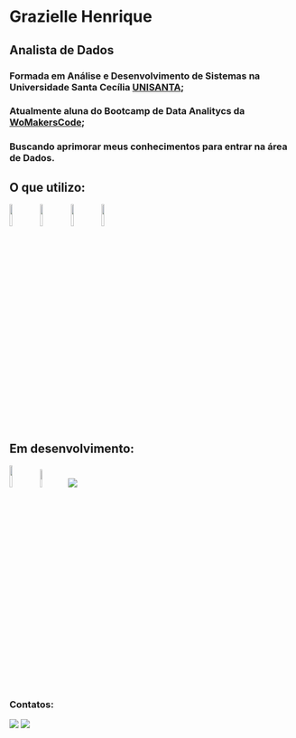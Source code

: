 #  Grazielle Henrique
## Analista de Dados

###  Formada em Análise e Desenvolvimento de Sistemas na Universidade Santa Cecília [UNISANTA](https://unisanta.br/);
###  Atualmente aluna do Bootcamp de Data Analitycs da [WoMakersCode](https://womakerscode.org/);
###  Buscando aprimorar meus conhecimentos para entrar na área de Dados.


## O que utilizo:

<div>
 <img width="10%" src="https://cdn.jsdelivr.net/gh/devicons/devicon/icons/python/python-original-wordmark.svg">
 <img width="10%" src="https://cdn.jsdelivr.net/gh/devicons/devicon/icons/vscode/vscode-original-wordmark.svg">    
 <img width="10%" src="https://cdn.jsdelivr.net/gh/devicons/devicon/icons/pandas/pandas-original-wordmark.svg">    
 <img width="10%" src="https://cdn.jsdelivr.net/gh/devicons/devicon/icons/numpy/numpy-original-wordmark.svg">
</div>
          
                   

## Em desenvolvimento:

<div>
 <img width="10%" src="https://cdn.jsdelivr.net/gh/devicons/devicon/icons/azure/azure-original-wordmark.svg">
 <img width="9%" src="https://github.com/GrazielleHenrique/GrazielleHenrique/assets/152180192/0d1cd64c-670a-42f1-b879-4e3e4d0e30ee">
 <img src= "https://github.com/GrazielleHenrique/GrazielleHenrique/assets/152180192/f757affa-7b11-4cfa-b1be-1a0f4ce48cd2">

          
  

</div>

### Contatos:

<div>
   <a href = "mailto:grazielle.hr.31@gmail.com"><img src="https://img.shields.io/badge/-Gmail-%23333?style=for-the-badge&logo=gmail&logoColor=white" target="_blank"></a>
  <a href="https://www.linkedin.com/in/graziellehenrique" target="_blank"><img src="https://img.shields.io/badge/-LinkedIn-%230077B5?style=for-the-badge&logo=linkedin&logoColor=white" target="_blank"></a> 
</div>

